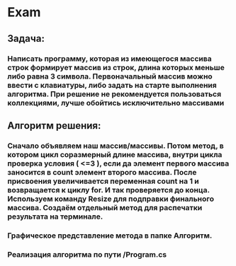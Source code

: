 # Exam
## Задача: 
### Написать программу, которая из имеющегося массива строк формирует массив из строк, длина которых меньше либо равна 3 символа. Первоначальный массив можно ввести с клавиатуры, либо задать на старте выполнения алгоритма. При решение не рекомендуется пользоваться коллекциями, лучше обойтись исключительно массивами
## Алгоритм решения:
### Сначало объявляем наш массив/массивы. Потом метод, в котором цикл соразмерный длине массива, внутри цикла проверка условия ( <=3 ), если да элемент первого массива заносится в count элемент второго массива. После присвоения увеличивается переменная count на 1 и возвращается к циклу for. И так проверяется до конца. Используем команду Resize для подправки финального массива. Создаём отдельный метод для распечатки результата на терминале.

### Графическое представление метода в папке Алгоритм.
### Реализация алгоритма по пути /Program.cs
